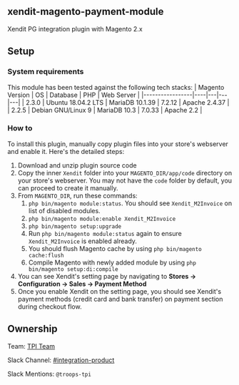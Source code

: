 ## xendit-magento-payment-module
Xendit PG integration plugin with Magento 2.x

## Setup
### System requirements
This module has been tested against the following tech stacks:
| Magento Version | OS | Database | PHP | Web Server |
|-----------------|----|---|---|---|
| 2.3.0           | Ubuntu 18.04.2 LTS | MariaDB 10.1.39 | 7.2.12 | Apache 2.4.37 |
| 2.2.5           | Debian GNU/Linux 9 | MariaDB 10.3 | 7.0.33 | Apache 2.2  |

### How to
To install this plugin, manually copy plugin files into your store's webserver and enable it. Here's the detailed steps:
1. Download and unzip plugin source code
2. Copy the inner `Xendit` folder into your `MAGENTO_DIR/app/code` directory on your store's webserver. You may not have the `code` folder by default, you can proceed to create it manually.
3. From `MAGENTO_DIR`, run these commands:
   1. `php bin/magento module:status`. You should see `Xendit_M2Invoice` on list of disabled modules.
   2. `php bin/magento module:enable Xendit_M2Invoice`
   3. `php bin/magento setup:upgrade`
   4. Run `php bin/magento module:status` again to ensure `Xendit_M2Invoice` is enabled already.
   5. You should flush Magento cache by using `php bin/magento cache:flush`
   6. Compile Magento with newly added module by using `php bin/magento setup:di:compile`
4. You can see Xendit's setting page by navigating to **Stores -> Configuration -> Sales -> Payment Method**
5. Once you enable Xendit on the setting page, you should see Xendit's payment methods (credit card and bank transfer) on payment section during checkout flow.

## Ownership

Team: [TPI Team](https://www.draw.io/?state=%7B%22ids%22:%5B%221Vk1zqYgX2YqjJYieQ6qDPh0PhB2yAd0j%22%5D,%22action%22:%22open%22,%22userId%22:%22104938211257040552218%22%7D)

Slack Channel: [#integration-product](https://xendit.slack.com/messages/integration-product)

Slack Mentions: `@troops-tpi`

